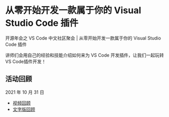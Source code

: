 # 从零开始开发一款属于你的 Visual Studio Code 插件

开源年会之 VS Code 中文社区聚会 | 从零开始开发一款属于你的 Visual Studio Code 插件

讲师们会用自己的经验和技能介绍如何来为 VS Code 开发插件，让我们一起玩转VS Code插件开发！

## 活动回顾

2021 年 10 月 31 日

* [视频回顾](https://www.bilibili.com/video/BV1Nq4y1m78t)
* [文字版回顾](https://mp.weixin.qq.com/s/NR14DGC9q7Tteeu__HhKrw)